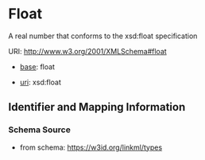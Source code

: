 # Float

A real number that conforms to the xsd:float specification

URI: http://www.w3.org/2001/XMLSchema#float

* [base](https://w3id.org/linkml/base): float

* [uri](https://w3id.org/linkml/uri): xsd:float






## Identifier and Mapping Information







### Schema Source


* from schema: https://w3id.org/linkml/types



